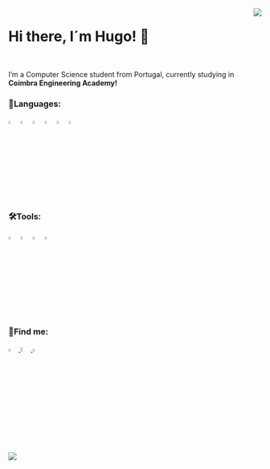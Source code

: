 <img src="https://cdni.iconscout.com/illustration/premium/thumb/coding-study-4024615-3328754.png" align="right">
<h1> Hi there, I´m Hugo! 👋 </h1>

<br>

I’m a Computer Science student from Portugal, currently studying in <b> Coimbra Engineering Academy!</b> 

<h3>🔧Languages: </h3>
<p>
<img src="https://cdn.jsdelivr.net/gh/devicons/devicon/icons/c/c-original.svg"  width=4% height=4%>
<img src="https://cdn.jsdelivr.net/gh/devicons/devicon/icons/cplusplus/cplusplus-original.svg" width=4% height=4%>
<img src="https://cdn.jsdelivr.net/gh/devicons/devicon/icons/javascript/javascript-original.svg" width=4% height=4%>
<img src="https://cdn.jsdelivr.net/gh/devicons/devicon/icons/html5/html5-original.svg" width=4% height=4%>
<img src="https://cdn.jsdelivr.net/gh/devicons/devicon/icons/css3/css3-original.svg" width=4% height=4%>
<img src="https://cdn.jsdelivr.net/gh/devicons/devicon/icons/mysql/mysql-original-wordmark.svg" width=4% height=4%>
</p>
<h3>🛠️Tools: </h3>
<p>
<img src="https://cdn.jsdelivr.net/gh/devicons/devicon/icons/vscode/vscode-original.svg" width=4% height=4%>
      <img src="https://cdn.jsdelivr.net/gh/devicons/devicon/icons/intellij/intellij-original.svg" width=4% height=4%>
<img src="https://cdn.jsdelivr.net/gh/devicons/devicon/icons/unix/unix-original.svg" width=4% height=4%>
<img src="https://cdn.jsdelivr.net/gh/devicons/devicon/icons/windows8/windows8-original.svg" width=4% height=4%>
</p>
<h3>🔎Find me: </h3>
<p>
<a href=https://www.linkedin.com/in/hugo-ferreira-aa6390230>
<img src="https://cdn.jsdelivr.net/gh/devicons/devicon/icons/linkedin/linkedin-original.svg" width=4% height=4%>
</a>
<a href=https://twitter.com/hugo_ferreira16>
<img src="https://cdn.jsdelivr.net/gh/devicons/devicon/icons/twitter/twitter-original.svg" width=4% height=5%>
</a>
 <a href=https://www.instagram.com/hugo.ferreira7/>
<img src="https://logo-logos.com/wp-content/uploads/2016/10/Instagram_logo_icon.png" width=4% height=4%>
 </a>
</p>







<img src="https://github-readme-stats.vercel.app/api?username=hooper1337&&show_icons=true&title_color=ffffff&icon_color=bb2acf&text_color=daf7dc&bg_color=151515">
